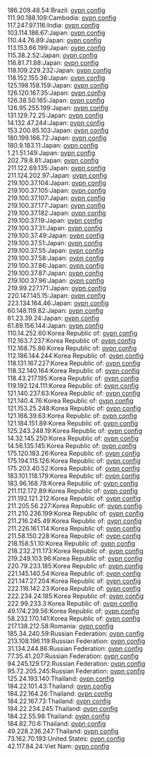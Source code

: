186.209.48.54:Brazil: [ovpn config](vpn/186_209_48_54.ovpn)  
111.90.188.109:Cambodia: [ovpn config](vpn/111_90_188_109.ovpn)  
117.247.97.116:India: [ovpn config](vpn/117_247_97_116.ovpn)  
103.114.186.67:Japan: [ovpn config](vpn/103_114_186_67.ovpn)  
110.44.76.89:Japan: [ovpn config](vpn/110_44_76_89.ovpn)  
113.153.66.199:Japan: [ovpn config](vpn/113_153_66_199.ovpn)  
115.38.2.52:Japan: [ovpn config](vpn/115_38_2_52.ovpn)  
116.81.71.88:Japan: [ovpn config](vpn/116_81_71_88.ovpn)  
118.109.229.232:Japan: [ovpn config](vpn/118_109_229_232.ovpn)  
118.152.155.36:Japan: [ovpn config](vpn/118_152_155_36.ovpn)  
125.198.158.159:Japan: [ovpn config](vpn/125_198_158_159.ovpn)  
126.120.167.35:Japan: [ovpn config](vpn/126_120_167_35.ovpn)  
126.38.50.165:Japan: [ovpn config](vpn/126_38_50_165.ovpn)  
126.95.255.199:Japan: [ovpn config](vpn/126_95_255_199.ovpn)  
131.129.72.25:Japan: [ovpn config](vpn/131_129_72_25.ovpn)  
14.132.47.244:Japan: [ovpn config](vpn/14_132_47_244.ovpn)  
153.200.85.103:Japan: [ovpn config](vpn/153_200_85_103.ovpn)  
180.199.166.72:Japan: [ovpn config](vpn/180_199_166_72.ovpn)  
180.9.183.11:Japan: [ovpn config](vpn/180_9_183_11.ovpn)  
1.21.51.149:Japan: [ovpn config](vpn/1_21_51_149.ovpn)  
202.79.8.81:Japan: [ovpn config](vpn/202_79_8_81.ovpn)  
211.122.69.135:Japan: [ovpn config](vpn/211_122_69_135.ovpn)  
211.124.202.97:Japan: [ovpn config](vpn/211_124_202_97.ovpn)  
219.100.37.104:Japan: [ovpn config](vpn/219_100_37_104.ovpn)  
219.100.37.105:Japan: [ovpn config](vpn/219_100_37_105.ovpn)  
219.100.37.107:Japan: [ovpn config](vpn/219_100_37_107.ovpn)  
219.100.37.177:Japan: [ovpn config](vpn/219_100_37_177.ovpn)  
219.100.37.182:Japan: [ovpn config](vpn/219_100_37_182.ovpn)  
219.100.37.19:Japan: [ovpn config](vpn/219_100_37_19.ovpn)  
219.100.37.31:Japan: [ovpn config](vpn/219_100_37_31.ovpn)  
219.100.37.49:Japan: [ovpn config](vpn/219_100_37_49.ovpn)  
219.100.37.51:Japan: [ovpn config](vpn/219_100_37_51.ovpn)  
219.100.37.55:Japan: [ovpn config](vpn/219_100_37_55.ovpn)  
219.100.37.58:Japan: [ovpn config](vpn/219_100_37_58.ovpn)  
219.100.37.86:Japan: [ovpn config](vpn/219_100_37_86.ovpn)  
219.100.37.87:Japan: [ovpn config](vpn/219_100_37_87.ovpn)  
219.100.37.96:Japan: [ovpn config](vpn/219_100_37_96.ovpn)  
219.99.227.171:Japan: [ovpn config](vpn/219_99_227_171.ovpn)  
220.147.145.15:Japan: [ovpn config](vpn/220_147_145_15.ovpn)  
223.134.164.46:Japan: [ovpn config](vpn/223_134_164_46.ovpn)  
60.148.119.82:Japan: [ovpn config](vpn/60_148_119_82.ovpn)  
61.23.39.24:Japan: [ovpn config](vpn/61_23_39_24.ovpn)  
61.89.156.144:Japan: [ovpn config](vpn/61_89_156_144.ovpn)  
110.14.252.60:Korea Republic of: [ovpn config](vpn/110_14_252_60.ovpn)  
112.163.7.237:Korea Republic of: [ovpn config](vpn/112_163_7_237.ovpn)  
112.168.75.86:Korea Republic of: [ovpn config](vpn/112_168_75_86.ovpn)  
112.186.144.244:Korea Republic of: [ovpn config](vpn/112_186_144_244.ovpn)  
118.131.167.227:Korea Republic of: [ovpn config](vpn/118_131_167_227.ovpn)  
118.32.140.164:Korea Republic of: [ovpn config](vpn/118_32_140_164.ovpn)  
118.43.217.195:Korea Republic of: [ovpn config](vpn/118_43_217_195.ovpn)  
119.192.124.111:Korea Republic of: [ovpn config](vpn/119_192_124_111.ovpn)  
121.140.237.63:Korea Republic of: [ovpn config](vpn/121_140_237_63.ovpn)  
121.140.4.76:Korea Republic of: [ovpn config](vpn/121_140_4_76.ovpn)  
121.153.25.248:Korea Republic of: [ovpn config](vpn/121_153_25_248.ovpn)  
121.166.39.63:Korea Republic of: [ovpn config](vpn/121_166_39_63.ovpn)  
121.184.151.89:Korea Republic of: [ovpn config](vpn/121_184_151_89.ovpn)  
125.243.248.19:Korea Republic of: [ovpn config](vpn/125_243_248_19.ovpn)  
14.32.145.250:Korea Republic of: [ovpn config](vpn/14_32_145_250.ovpn)  
14.56.135.145:Korea Republic of: [ovpn config](vpn/14_56_135_145.ovpn)  
175.120.183.26:Korea Republic of: [ovpn config](vpn/175_120_183_26.ovpn)  
175.194.115.126:Korea Republic of: [ovpn config](vpn/175_194_115_126.ovpn)  
175.203.40.52:Korea Republic of: [ovpn config](vpn/175_203_40_52.ovpn)  
183.101.118.179:Korea Republic of: [ovpn config](vpn/183_101_118_179.ovpn)  
183.96.168.78:Korea Republic of: [ovpn config](vpn/183_96_168_78.ovpn)  
211.112.172.89:Korea Republic of: [ovpn config](vpn/211_112_172_89.ovpn)  
211.192.121.212:Korea Republic of: [ovpn config](vpn/211_192_121_212.ovpn)  
211.205.56.227:Korea Republic of: [ovpn config](vpn/211_205_56_227.ovpn)  
211.210.236.199:Korea Republic of: [ovpn config](vpn/211_210_236_199.ovpn)  
211.216.245.49:Korea Republic of: [ovpn config](vpn/211_216_245_49.ovpn)  
211.226.161.114:Korea Republic of: [ovpn config](vpn/211_226_161_114.ovpn)  
211.58.150.228:Korea Republic of: [ovpn config](vpn/211_58_150_228.ovpn)  
218.158.51.10:Korea Republic of: [ovpn config](vpn/218_158_51_10.ovpn)  
218.232.211.173:Korea Republic of: [ovpn config](vpn/218_232_211_173.ovpn)  
219.249.103.96:Korea Republic of: [ovpn config](vpn/219_249_103_96.ovpn)  
220.79.233.185:Korea Republic of: [ovpn config](vpn/220_79_233_185.ovpn)  
221.145.140.54:Korea Republic of: [ovpn config](vpn/221_145_140_54.ovpn)  
221.147.27.204:Korea Republic of: [ovpn config](vpn/221_147_27_204.ovpn)  
222.116.142.23:Korea Republic of: [ovpn config](vpn/222_116_142_23.ovpn)  
222.234.24.185:Korea Republic of: [ovpn config](vpn/222_234_24_185.ovpn)  
222.99.233.3:Korea Republic of: [ovpn config](vpn/222_99_233_3.ovpn)  
49.174.239.56:Korea Republic of: [ovpn config](vpn/49_174_239_56.ovpn)  
58.232.170.141:Korea Republic of: [ovpn config](vpn/58_232_170_141.ovpn)  
217.138.212.58:Romania: [ovpn config](vpn/217_138_212_58.ovpn)  
185.34.240.59:Russian Federation: [ovpn config](vpn/185_34_240_59.ovpn)  
213.108.196.119:Russian Federation: [ovpn config](vpn/213_108_196_119.ovpn)  
31.134.244.86:Russian Federation: [ovpn config](vpn/31_134_244_86.ovpn)  
77.35.41.207:Russian Federation: [ovpn config](vpn/77_35_41_207.ovpn)  
94.245.129.172:Russian Federation: [ovpn config](vpn/94_245_129_172.ovpn)  
95.72.205.245:Russian Federation: [ovpn config](vpn/95_72_205_245.ovpn)  
125.24.193.140:Thailand: [ovpn config](vpn/125_24_193_140.ovpn)  
184.22.101.43:Thailand: [ovpn config](vpn/184_22_101_43.ovpn)  
184.22.164.26:Thailand: [ovpn config](vpn/184_22_164_26.ovpn)  
184.22.167.73:Thailand: [ovpn config](vpn/184_22_167_73.ovpn)  
184.22.234.245:Thailand: [ovpn config](vpn/184_22_234_245.ovpn)  
184.22.55.98:Thailand: [ovpn config](vpn/184_22_55_98.ovpn)  
184.82.70.6:Thailand: [ovpn config](vpn/184_82_70_6.ovpn)  
49.228.236.247:Thailand: [ovpn config](vpn/49_228_236_247.ovpn)  
73.162.70.193:United States: [ovpn config](vpn/73_162_70_193.ovpn)  
42.117.84.24:Viet Nam: [ovpn config](vpn/42_117_84_24.ovpn)  

